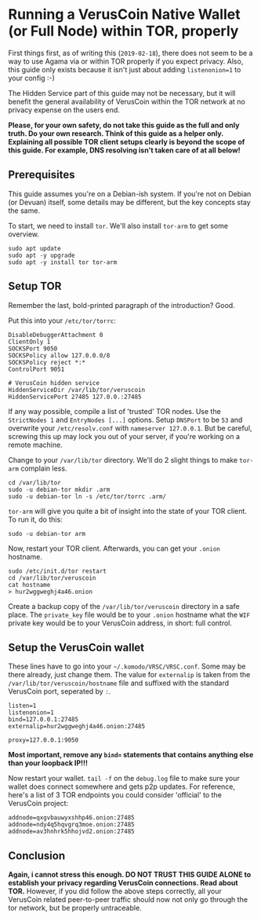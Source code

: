 # Running a VerusCoin Native Wallet (or Full Node) within TOR, properly

First things first, as of writing this (`2019-02-18`), there does not seem to be a way to use Agama via or within TOR properly if you expect privacy. 
Also, this guide only exists because it isn't just about adding `listenonion=1` to your config :-)

The Hidden Service part of this guide may not be necessary, but it will benefit the general availability of VerusCoin within the TOR network at no privacy expense on the users end.

**Please, for your own safety, do not take this guide as the full and only truth. Do your own research. Think of this guide as a helper only. Explaining all possible TOR client setups clearly is beyond the scope of this guide. For example, DNS resolving isn't taken care of at all below!**

## Prerequisites

This guide assumes you're on a Debian-ish system. If you're not on Debian (or Devuan) itself, some details may be different, but the key concepts stay the same.

To start, we need to install `tor`. We'll also install `tor-arm` to get some overview.

```
sudo apt update
sudo apt -y upgrade
sudo apt -y install tor tor-arm
```

## Setup TOR

Remember the last, bold-printed paragraph of the introduction? Good. 

Put this into your `/etc/tor/torrc`: 

```
DisableDebuggerAttachment 0
ClientOnly 1
SOCKSPort 9050
SOCKSPolicy allow 127.0.0.0/8
SOCKSPolicy reject *:*
ControlPort 9051

# VerusCoin hidden service
HiddenServiceDir /var/lib/tor/veruscoin
HiddenServicePort 27485 127.0.0.:27485
```

If any way possible, compile a list of 'trusted' TOR nodes. Use the `StrictNodes 1` and `EntryNodes [...]` options. Setup `DNSPort` to be `53` and overwrite your `/etc/resolv.conf` with `nameserver 127.0.0.1`. But be careful, screwing this up may lock you out of your server, if you're working on a remote machine.

Change to your `/var/lib/tor` directory. We'll do 2 slight things to make `tor-arm` complain less.

```
cd /var/lib/tor
sudo -u debian-tor mkdir .arm
sudo -u debian-tor ln -s /etc/tor/torrc .arm/
```

`tor-arm` will give you quite a bit of insight into the state of your TOR client. To run it, do this:

```
sudo -u debian-tor arm
```

Now, restart your TOR client. Afterwards, you can get your `.onion` hostname. 

```
sudo /etc/init.d/tor restart
cd /var/lib/tor/veruscoin
cat hostname
> hur2wggweghj4a46.onion
```

Create a backup copy of the `/var/lib/tor/veruscoin` directory in a safe place. The `private_key` file would be to your `.onion` hostname what the `WIF` private key would be to your VerusCoin address, in short: full control.


## Setup the VerusCoin wallet

These lines have to go into your `~/.komodo/VRSC/VRSC.conf`. Some may be there already, just change them. The value for `externalip` is taken from the `/var/lib/tor/veruscoin/hostname` file and suffixed with the standard VerusCoin port, seperated by `:`.

```
listen=1
listenonion=1
bind=127.0.0.1:27485
externalip=hur2wggweghj4a46.onion:27485

proxy=127.0.0.1:9050
```

**Most important, remove any `bind=` statements that contains anything else than your loopback IP!!!**

Now restart your wallet. `tail -f` on the `debug.log` file to make sure your wallet does connect somewhere and gets p2p updates. For reference, here's a list of 3 TOR endpoints you could consider 'official' to the VerusCoin project: 

```
addnode=qxgvbauwyxshhp46.onion:27485
addnode=ndy4q5hqvgrq3moe.onion:27485
addnode=av3hnhrk5hhojvd2.onion:27485
```

## Conclusion

**Again, i cannot stress this enough. DO NOT TRUST THIS GUIDE ALONE to establish your privacy regarding VerusCoin connections. Read about TOR.** However, if you did follow the above steps correctly, all your VerusCoin related peer-to-peer traffic should now not only go through the tor network, but be properly untraceable.
